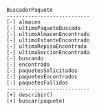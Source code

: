     BuscadorPaquete
    ---------------------------
    [-] almacen
    [-] ultimoPaqueteBuscado
    [-] ultimoAlmacenEncontrado
    [-] ultimoEstanteEncontrado
    [-] ultimaRepisaEncontrada
    [-] ultimaSeccionEncontrada
    [-] buscando
    [-] encontrado
    [-] paquetesSolicitados
    [-] paquetesEncontrados
    [-] paquetesFallidos
    ---------------------------
    [+] describir()
    [+] buscar(paquete)